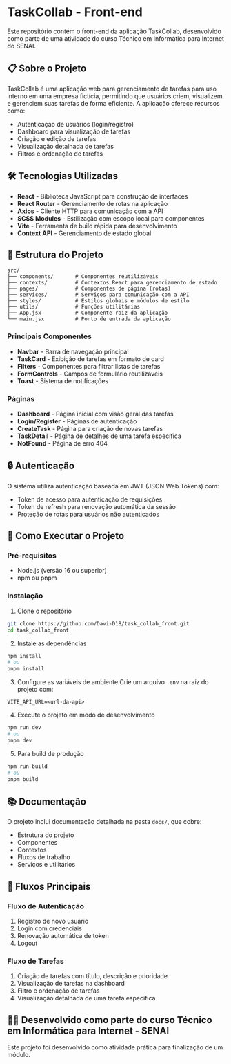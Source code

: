 # TaskCollab - Front-end

Este repositório contém o front-end da aplicação TaskCollab, desenvolvido como parte de uma atividade do curso Técnico em Informática para Internet do SENAI.

## 📋 Sobre o Projeto

TaskCollab é uma aplicação web para gerenciamento de tarefas para uso interno em uma empresa fictícia, permitindo que usuários criem, visualizem e gerenciem suas tarefas de forma eficiente. A aplicação oferece recursos como:

- Autenticação de usuários (login/registro)
- Dashboard para visualização de tarefas
- Criação e edição de tarefas
- Visualização detalhada de tarefas
- Filtros e ordenação de tarefas

## 🛠️ Tecnologias Utilizadas

- **React** - Biblioteca JavaScript para construção de interfaces
- **React Router** - Gerenciamento de rotas na aplicação
- **Axios** - Cliente HTTP para comunicação com a API
- **SCSS Modules** - Estilização com escopo local para componentes
- **Vite** - Ferramenta de build rápida para desenvolvimento
- **Context API** - Gerenciamento de estado global

## 📁 Estrutura do Projeto

```
src/
├── components/       # Componentes reutilizáveis
├── contexts/         # Contextos React para gerenciamento de estado
├── pages/            # Componentes de página (rotas)
├── services/         # Serviços para comunicação com a API
├── styles/           # Estilos globais e módulos de estilo
├── utils/            # Funções utilitárias
├── App.jsx           # Componente raiz da aplicação
└── main.jsx          # Ponto de entrada da aplicação
```

### Principais Componentes

- **Navbar** - Barra de navegação principal
- **TaskCard** - Exibição de tarefas em formato de card
- **Filters** - Componentes para filtrar listas de tarefas
- **FormControls** - Campos de formulário reutilizáveis
- **Toast** - Sistema de notificações

### Páginas

- **Dashboard** - Página inicial com visão geral das tarefas
- **Login/Register** - Páginas de autenticação
- **CreateTask** - Página para criação de novas tarefas
- **TaskDetail** - Página de detalhes de uma tarefa específica
- **NotFound** - Página de erro 404

## 🔒 Autenticação

O sistema utiliza autenticação baseada em JWT (JSON Web Tokens) com:
- Token de acesso para autenticação de requisições
- Token de refresh para renovação automática da sessão
- Proteção de rotas para usuários não autenticados

## 🚀 Como Executar o Projeto

### Pré-requisitos

- Node.js (versão 16 ou superior)
- npm ou pnpm

### Instalação

1. Clone o repositório
```bash
git clone https://github.com/Davi-D18/task_collab_front.git
cd task_collab_front
```

2. Instale as dependências
```bash
npm install
# ou
pnpm install
```

3. Configure as variáveis de ambiente
Crie um arquivo `.env` na raiz do projeto com:
```
VITE_API_URL=<url-da-api>
```

4. Execute o projeto em modo de desenvolvimento
```bash
npm run dev
# ou
pnpm dev
```

5. Para build de produção
```bash
npm run build
# ou
pnpm build
```

## 📚 Documentação

O projeto inclui documentação detalhada na pasta `docs/`, que cobre:
- Estrutura do projeto
- Componentes
- Contextos
- Fluxos de trabalho
- Serviços e utilitários

## 🔄 Fluxos Principais

### Fluxo de Autenticação
1. Registro de novo usuário
2. Login com credenciais
3. Renovação automática de token
4. Logout

### Fluxo de Tarefas
1. Criação de tarefas com título, descrição e prioridade
2. Visualização de tarefas na dashboard
3. Filtro e ordenação de tarefas
4. Visualização detalhada de uma tarefa específica

## 👨‍💻 Desenvolvido como parte do curso Técnico em Informática para Internet - SENAI

Este projeto foi desenvolvido como atividade prática para finalização de um módulo.